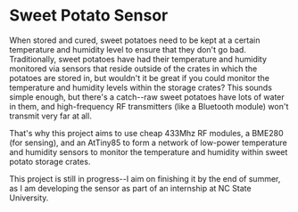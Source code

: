 # Sweet Potato Sensor

When stored and cured, sweet potatoes need to be kept at a certain temperature and humidity level to ensure that they don't go bad.
Traditionally, sweet potatoes have had their temperature and humidity monitored via sensors that reside outside of the crates in which the potatoes are stored in, but wouldn't it be great if you could monitor the temperature and humidity levels within the storage crates? This sounds simple enough, but there's a catch--raw sweet potatoes have lots of water in them, and high-frequency RF transmitters (like a Bluetooth module) won't transmit very far at all. 

That's why this project aims to use cheap 433Mhz RF modules, a BME280 (for sensing), and an AtTiny85 to form a network of low-power temperature and humidity sensors to monitor the temperature and humidity within sweet potato storage crates.

This project is still in progress--I aim on finishing it by the end of summer, as I am developing the sensor as part of an internship at NC State University.
